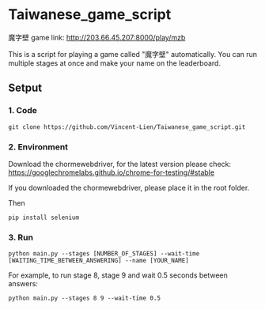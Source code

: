 # Taiwanese_game_script

魔字壁 game link: http://203.66.45.207:8000/play/mzb

This is a script for playing a game called "魔字壁" automatically. You can run multiple stages at once and make your name on the leaderboard.

## Setput
### 1. Code
```
git clone https://github.com/Vincent-Lien/Taiwanese_game_script.git
```
### 2. Environment
Download the chormewebdriver, for the latest version please check: https://googlechromelabs.github.io/chrome-for-testing/#stable  

If you downloaded the chormewebdriver, please place it in the root folder.

Then
```
pip install selenium
```
### 3. Run
```
python main.py --stages [NUMBER_OF_STAGES] --wait-time [WAITING_TIME_BETWEEN_ANSWERING] --name [YOUR_NAME]
```
For example, to run stage 8, stage 9 and wait 0.5 seconds between answers:
```
python main.py --stages 8 9 --wait-time 0.5
```